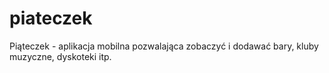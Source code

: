 # piateczek
Piąteczek - aplikacja mobilna pozwalająca zobaczyć i dodawać bary, kluby muzyczne, dyskoteki itp.
